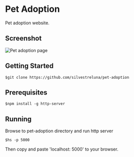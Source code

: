 # Pet Adoption
Pet adoption website. 

## Screenshot
![Pet adoption page]()

## Getting Started

``` 
$git clone https://github.com/silvestreluna/pet-adoption
```

## Prerequisites

```
$npm install -g http-server
```

## Running 
Browse to pet-adoption directory and run http server
```
$hs -p 5000
```
Then copy and paste 'localhost: 5000' to your browser.